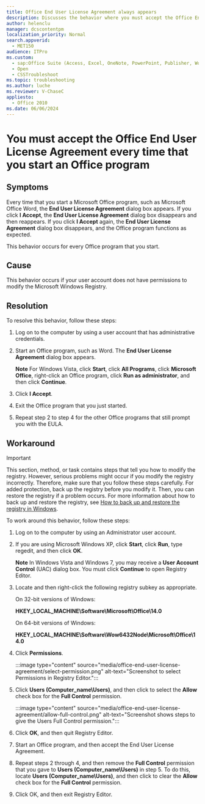 ```yaml
---
title: Office End User License Agreement always appears
description: Discusses the behavior where you must accept the Office End User License Agreement every time that you start an Office  program.
author: helenclu
manager: dcscontentpm
localization_priority: Normal
search.appverid: 
  - MET150
audience: ITPro
ms.custom: 
  - sap:Office Suite (Access, Excel, OneNote, PowerPoint, Publisher, Word, Visio)\Performance, Usability & Features
  - Open
  - CSSTroubleshoot
ms.topic: troubleshooting
ms.author: luche
ms.reviewer: V-ChaseC
appliesto: 
  - Office 2010
ms.date: 06/06/2024
---
```


# You must accept the Office End User License Agreement every time that you start an Office program

## Symptoms

Every time that you start a Microsoft Office program, such as Microsoft Office Word, the **End User License Agreement** dialog box appears. If you click **I Accept**, the **End User License Agreement** dialog box disappears and then reappears. If you click **I Accept** again, the **End User License Agreement** dialog box disappears, and the Office program functions as expected.

This behavior occurs for every Office program that you start.

## Cause

This behavior occurs if your user account does not have permissions to modify the Microsoft Windows Registry.

## Resolution

To resolve this behavior, follow these steps:

1. Log on to the computer by using a user account that has administrative credentials.    
2. Start an Office program, such as Word. The **End User License Agreement** dialog box appears.

   **Note** For Windows Vista, click **Start**, click **All Programs**, click **Microsoft Office**, right-click an Office program, click **Run as administrator**, and then click **Continue**.    
3. Click **I Accept**.   
4. Exit the Office program that you just started.   
5. Repeat step 2 to step 4 for the other Office programs that still prompt you with the EULA.    

## Workaround

> [!IMPORTANT]
> This section, method, or task contains steps that tell you how to modify the registry. However, serious problems might occur if you modify the registry incorrectly. Therefore, make sure that you follow these steps carefully. For added protection, back up the registry before you modify it. Then, you can restore the registry if a problem occurs. For more information about how to back up and restore the registry, see [How to back up and restore the registry in Windows](https://support.microsoft.com/help/322756).

To work around this behavior, follow these steps: 

1. Log on to the computer by using an Administrator user account.    
2. If you are using Microsoft Windows XP, click **Start**, click **Run**, type regedit, and then click **OK**. 

   **Note** In Windows Vista and Windows 7, you may receive a **User Account Control** (UAC) dialog box. You must click **Continue** to open Registry Editor.   
3. Locate and then right-click the following registry subkey as appropriate.

   On 32-bit versions of Windows:
   
   **HKEY_LOCAL_MACHINE\Software\Microsoft\Office\14.0**   
    
   On 64-bit versions of Windows:
 
   **HKEY_LOCAL_MACHINE\Software\Wow6432Node\Microsoft\Office\14.0**   
  
4. Click **Permissions**. 

   :::image type="content" source="media/office-end-user-license-agreement/select-permission.png" alt-text="Screenshot to select Permissions in Registry Editor.":::
5. Click **Users (Computer_name\Users)**, and then click to select the **Allow** check box for the **Full Control** permission. 

    :::image type="content" source="media/office-end-user-license-agreement/allow-full-control.png" alt-text="Screenshot shows steps to give the Users Full Control permission.":::

6. Click **OK**, and then quit Registry Editor.

7. Start an Office program, and then accept the End User License Agreement.   

8. Repeat steps 2 through 4, and then remove the **Full Control** permission that you gave to **Users (Computer_name\Users)** in step 5. To do this, locate **Users (Computer_name\Users)**, and then click to clear the **Allow** check box for the **Full Control** permission.    
9. Click OK, and then exit Registry Editor.
